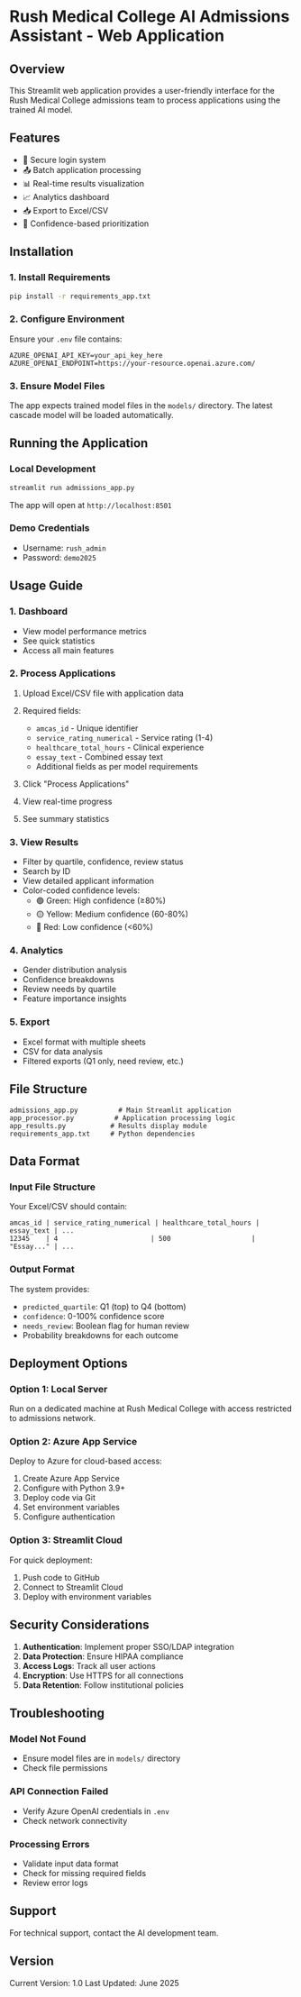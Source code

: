 # Rush Medical College AI Admissions Assistant - Web Application

## Overview
This Streamlit web application provides a user-friendly interface for the Rush Medical College admissions team to process applications using the trained AI model.

## Features
- 🔐 Secure login system
- 📤 Batch application processing
- 📊 Real-time results visualization
- 📈 Analytics dashboard
- 📥 Export to Excel/CSV
- 🎯 Confidence-based prioritization

## Installation

### 1. Install Requirements
```bash
pip install -r requirements_app.txt
```

### 2. Configure Environment
Ensure your `.env` file contains:
```
AZURE_OPENAI_API_KEY=your_api_key_here
AZURE_OPENAI_ENDPOINT=https://your-resource.openai.azure.com/
```

### 3. Ensure Model Files
The app expects trained model files in the `models/` directory. The latest cascade model will be loaded automatically.

## Running the Application

### Local Development
```bash
streamlit run admissions_app.py
```

The app will open at `http://localhost:8501`

### Demo Credentials
- Username: `rush_admin`
- Password: `demo2025`

## Usage Guide

### 1. Dashboard
- View model performance metrics
- See quick statistics
- Access all main features

### 2. Process Applications
1. Upload Excel/CSV file with application data
2. Required fields:
   - `amcas_id` - Unique identifier
   - `service_rating_numerical` - Service rating (1-4)
   - `healthcare_total_hours` - Clinical experience
   - `essay_text` - Combined essay text
   - Additional fields as per model requirements

3. Click "Process Applications"
4. View real-time progress
5. See summary statistics

### 3. View Results
- Filter by quartile, confidence, review status
- Search by ID
- View detailed applicant information
- Color-coded confidence levels:
  - 🟢 Green: High confidence (≥80%)
  - 🟡 Yellow: Medium confidence (60-80%)
  - 🔴 Red: Low confidence (<60%)

### 4. Analytics
- Gender distribution analysis
- Confidence breakdowns
- Review needs by quartile
- Feature importance insights

### 5. Export
- Excel format with multiple sheets
- CSV for data analysis
- Filtered exports (Q1 only, need review, etc.)

## File Structure
```
admissions_app.py          # Main Streamlit application
app_processor.py          # Application processing logic
app_results.py           # Results display module
requirements_app.txt     # Python dependencies
```

## Data Format

### Input File Structure
Your Excel/CSV should contain:
```
amcas_id | service_rating_numerical | healthcare_total_hours | essay_text | ...
12345    | 4                       | 500                    | "Essay..." | ...
```

### Output Format
The system provides:
- `predicted_quartile`: Q1 (top) to Q4 (bottom)
- `confidence`: 0-100% confidence score
- `needs_review`: Boolean flag for human review
- Probability breakdowns for each outcome

## Deployment Options

### Option 1: Local Server
Run on a dedicated machine at Rush Medical College with access restricted to admissions network.

### Option 2: Azure App Service
Deploy to Azure for cloud-based access:

1. Create Azure App Service
2. Configure with Python 3.9+
3. Deploy code via Git
4. Set environment variables
5. Configure authentication

### Option 3: Streamlit Cloud
For quick deployment:
1. Push code to GitHub
2. Connect to Streamlit Cloud
3. Deploy with environment variables

## Security Considerations

1. **Authentication**: Implement proper SSO/LDAP integration
2. **Data Protection**: Ensure HIPAA compliance
3. **Access Logs**: Track all user actions
4. **Encryption**: Use HTTPS for all connections
5. **Data Retention**: Follow institutional policies

## Troubleshooting

### Model Not Found
- Ensure model files are in `models/` directory
- Check file permissions

### API Connection Failed
- Verify Azure OpenAI credentials in `.env`
- Check network connectivity

### Processing Errors
- Validate input data format
- Check for missing required fields
- Review error logs

## Support
For technical support, contact the AI development team.

## Version
Current Version: 1.0
Last Updated: June 2025